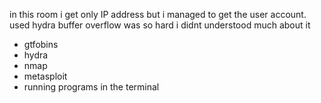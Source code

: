 in this room i get only IP address but i managed to get the user account.
used hydra
buffer overflow was so hard i didnt understood much about it
- gtfobins
- hydra
- nmap
- metasploit
- running programs in the terminal

  
